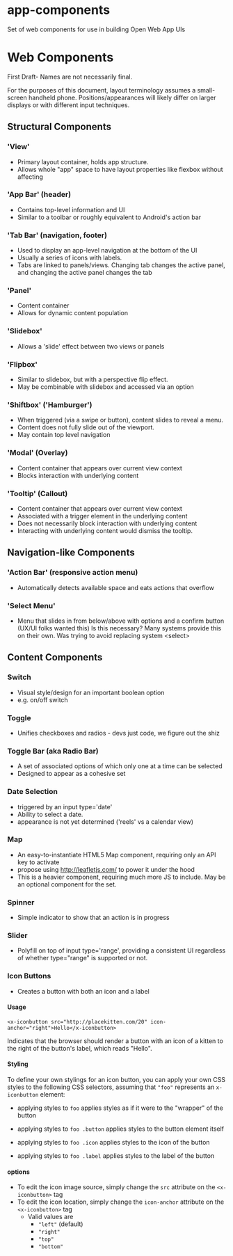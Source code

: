 app-components
==============

Set of web components for use in building Open Web App UIs


# Web Components

First Draft- Names are not necessarily final.

For the purposes of this document, layout terminology assumes a small-screen handheld phone.
Positions/appearances will likely differ on larger displays or with different input techniques.

## Structural Components

### 'View'

* Primary layout container, holds app structure.
* Allows whole "app" space to have layout properties like flexbox without affecting <body>

### 'App Bar' (header)

* Contains top-level information and UI
* Similar to a toolbar or roughly equivalent to Android's action bar

### 'Tab Bar' (navigation, footer)

* Used to display an app-level navigation at the bottom of the UI
* Usually a series of icons with labels.
* Tabs are linked to panels/views. Changing tab changes the active panel, and changing the active panel changes the tab

### 'Panel'

* Content container
* Allows for dynamic content population

### 'Slidebox'

* Allows a 'slide' effect between two views or panels

### 'Flipbox'

* Similar to slidebox, but with a perspective flip effect.
* May be combinable with slidebox and accessed via an option

### 'Shiftbox' ('Hamburger')

* When triggered (via a swipe or button), content slides to reveal a menu.
* Content does not fully slide out of the viewport.
* May contain top level navigation

### 'Modal' (Overlay)

* Content container that appears over current view context
* Blocks interaction with underlying content

### 'Tooltip' (Callout)

* Content container that appears over current view context
* Associated with a trigger element in the underlying content
* Does not necessarily block interaction with underlying content
* Interacting with underlying content would dismiss the tooltip.

## Navigation-like Components

### 'Action Bar' (responsive action menu)

* Automatically detects available space and eats actions that overflow

### 'Select Menu'

* Menu that slides in from below/above with options and a confirm button (UX/UI folks wanted this)
    Is this necessary? Many systems provide this on their own. Was trying to avoid replacing system &lt;select&gt;


## Content Components

### Switch

* Visual style/design for an important boolean option
* e.g. on/off switch

### Toggle

* Unifies checkboxes and radios - devs just code, we figure out the shiz

### Toggle Bar (aka Radio Bar)

* A set of associated options of which only one at a time can be selected
* Designed to appear as a cohesive set

### Date Selection

* triggered by an input type='date'
* Ability to select a date.
* appearance is not yet determined ('reels' vs a calendar view)

### Map

* An easy-to-instantiate HTML5 Map component, requiring only an API key to activate
* propose using http://leafletjs.com/ to power it under the hood
* This is a heavier component, requiring much more JS to include. May be an optional component for the set.

### Spinner

* Simple indicator to show that an action is in progress

### Slider

* Polyfill on top of input type='range', providing a consistent UI regardless of whether type="range" is supported or not.


### Icon Buttons

* Creates a button with both an icon and a label

#### Usage

    <x-iconbutton src="http://placekitten.com/20" icon-anchor="right">Hello</x-iconbutton>
    
Indicates that the browser should render a button with an icon of a kitten to the right of the
button's label, which reads "Hello".

#### Styling

To define your own stylings for an icon button, you can apply your own CSS styles to
the following CSS selectors, assuming that `"foo"` represents an `x-iconbutton` element:

* applying styles to `foo` applies styles as if it were to the 
  "wrapper" of the button
       
* applying styles to `foo .button` applies styles to the 
  button element itself

* applying styles to `foo .icon` applies styles to the icon of the
  button

* applying styles to `foo .label` applies styles to the label of the
  button

#### options

* To edit the icon image source, simply change the `src` attribute on the `<x-iconbutton>` tag
* To edit the icon location, simply change the `icon-anchor` attribute on the `<x-iconbutton>` tag
    - Valid values are
        - `"left"` (default)
        - `"right"`
        - `"top"`
        - `"bottom"`
